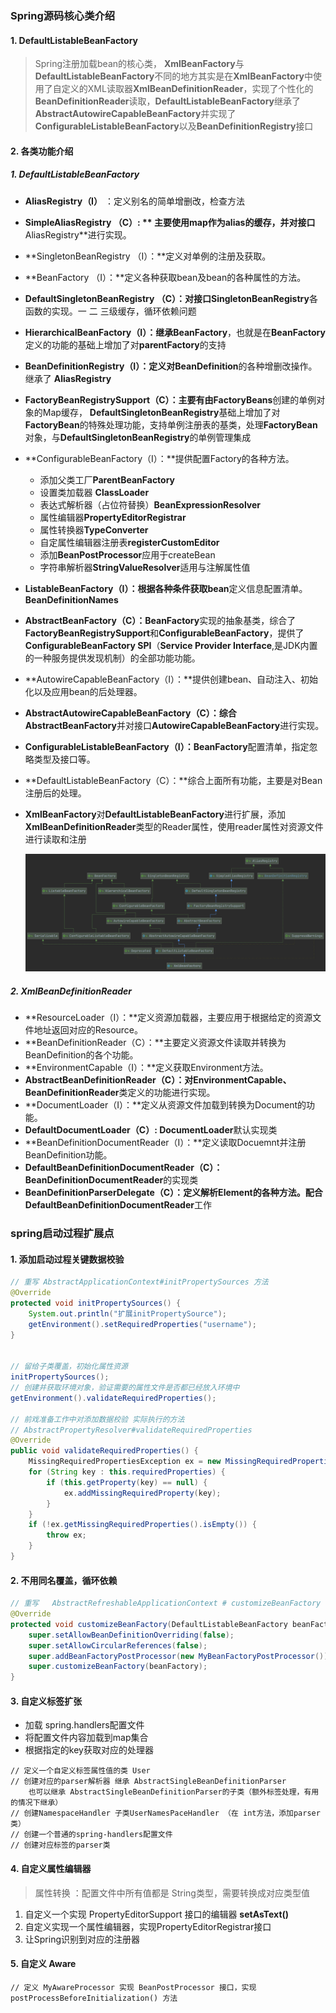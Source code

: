 ### Spring源码核心类介绍

#### 1. DefaultListableBeanFactory 

> Spring注册加载bean的核心类， **XmlBeanFactory**与**DefaultListableBeanFactory**不同的地方其实是在**XmlBeanFactory**中使用了自定义的XML读取器**XmlBeanDefinitionReader**，实现了个性化的**BeanDefinitionReader**读取，**DefaultListableBeanFactory**继承了**AbstractAutowireCapableBeanFactory**并实现了**ConfigurableListableBeanFactory**以及**BeanDefinitionRegistry**接口

#### 2. 各类功能介绍

##### 1. DefaultListableBeanFactory

- **AliasRegistry（I）** ：定义别名的简单增删改，检查方法

- **SimpleAliasRegistry （C）: **  主要使用map作为alias的缓存，并对接口**AliasRegistry**进行实现。

- **SingletonBeanRegistry （I）：**定义对单例的注册及获取。

- **BeanFactory （I）：**定义各种获取bean及bean的各种属性的方法。

- **DefaultSingletonBeanRegistry （C）：**对接口**SingletonBeanRegistry**各函数的实现。一 二 三级缓存，循环依赖问题

- **HierarchicalBeanFactory（I）：**继承**BeanFactory**，也就是在**BeanFactory**定义的功能的基础上增加了对**parentFactory**的支持

- **BeanDefinitionRegistry（I）：**定义对**BeanDefinition**的各种增删改操作。继承了 **AliasRegistry**

- **FactoryBeanRegistrySupport（C）：**主要有由**FactoryBeans**创建的单例对象的Map缓存， **DefaultSingletonBeanRegistry**基础上增加了对**FactoryBean**的特殊处理功能，支持单例注册表的基类，处理**FactoryBean** 对象，与**DefaultSingletonBeanRegistry**的单例管理集成

- **ConfigurableBeanFactory（I）：**提供配置Factory的各种方法。

  - 添加父类工厂**ParentBeanFactory**
  - 设置类加载器 **ClassLoader**
  - 表达式解析器（占位符替换）**BeanExpressionResolver**
  - 属性编辑器**PropertyEditorRegistrar**
  - 属性转换器**TypeConverter**
  - 自定属性编辑器注册表**registerCustomEditor**
  - 添加**BeanPostProcessor**应用于createBean
  - 字符串解析器**StringValueResolver**适用与注解属性值

- **ListableBeanFactory（I）：**根据各种条件获取**bean**定义信息配置清单。**BeanDefinitionNames**

- **AbstractBeanFactory（C）：BeanFactory**实现的抽象基类，综合了**FactoryBeanRegistrySupport**和**ConfigurableBeanFactory**，提供了**ConfigurableBeanFactory SPI**（**Service Provider Interface**,是JDK内置的一种服务提供发现机制）的全部功能功能。

- **AutowireCapableBeanFactory（I）：**提供创建bean、自动注入、初始化以及应用bean的后处理器。

- **AbstractAutowireCapableBeanFactory（C）：**综合**AbstractBeanFactory**并对接口**AutowireCapableBeanFactory**进行实现。

- **ConfigurableListableBeanFactory（I）：BeanFactory**配置清单，指定忽略类型及接口等。

- **DefaultListableBeanFactory（C）：**综合上面所有功能，主要是对Bean注册后的处理。

- **XmlBeanFactory**对**DefaultListableBeanFactory**进行扩展，添加 **XmlBeanDefinitionReader**类型的Reader属性，使用reader属性对资源文件进行读取和注册

  ![](DefaultListableBeanFactory.png)

##### 2. XmlBeanDefinitionReader

- **ResourceLoader（I）：**定义资源加载器，主要应用于根据给定的资源文件地址返回对应的Resource。
- **BeanDefinitionReader（C）：**主要定义资源文件读取并转换为BeanDefinition的各个功能。
- **EnvironmentCapable（I）：**定义获取Environment方法。
- **AbstractBeanDefinitionReader（C）：**对**EnvironmentCapable、BeanDefinitionReader**类定义的功能进行实现。
- **DocumentLoader（I）：**定义从资源文件加载到转换为Document的功能。
- **DefaultDocumentLoader（C）: DocumentLoader**默认实现类
- **BeanDefinitionDocumentReader（I）：**定义读取Docuemnt并注册BeanDefinition功能。
- **DefaultBeanDefinitionDocumentReader（C）：BeanDefinitionDocumentReader**的实现类
- **BeanDefinitionParserDelegate（C）：**定义解析Element的各种方法。配合**DefaultBeanDefinitionDocumentReader**工作



### **spring启动过程扩展点**

#### 1. 添加启动过程关键数据校验

```java
// 重写 AbstractApplicationContext#initPropertySources 方法
@Override
protected void initPropertySources() {
    System.out.println("扩展initPropertySource");
    getEnvironment().setRequiredProperties("username");
}


// 留给子类覆盖，初始化属性资源
initPropertySources();
// 创建并获取环境对象，验证需要的属性文件是否都已经放入环境中
getEnvironment().validateRequiredProperties();

// 前戏准备工作中对添加数据校验 实际执行的方法
// AbstractPropertyResolver#validateRequiredProperties
@Override
public void validateRequiredProperties() {
    MissingRequiredPropertiesException ex = new MissingRequiredPropertiesException();
    for (String key : this.requiredProperties) {
        if (this.getProperty(key) == null) {
            ex.addMissingRequiredProperty(key);
        }
    }
    if (!ex.getMissingRequiredProperties().isEmpty()) {
        throw ex;
    }
}
```



#### 2. 不用同名覆盖，循环依赖

```java
// 重写   AbstractRefreshableApplicationContext # customizeBeanFactory 方法
@Override
protected void customizeBeanFactory(DefaultListableBeanFactory beanFactory) {
    super.setAllowBeanDefinitionOverriding(false);
    super.setAllowCircularReferences(false);
    super.addBeanFactoryPostProcessor(new MyBeanFactoryPostProcessor());
    super.customizeBeanFactory(beanFactory);
}
```

#### 3. 自定义标签扩张

- 加载 spring.handlers配置文件
- 将配置文件内容加载到map集合
- 根据指定的key获取对应的处理器

```
// 定义一个自定义标签属性值的类 User
// 创建对应的parser解析器 继承 AbstractSingleBeanDefinitionParser
	也可以继承 AbstractSingleBeanDefinitionParser的子类（额外标签处理，有用的情况下继承）
// 创建NamespaceHandler 子类UserNamesPaceHandler （在 int方法，添加parser类）
// 创建一个普通的spring-handlers配置文件
// 创建对应标签的parser类
```

####   4. 自定义属性编辑器

> 属性转换 ：配置文件中所有值都是 String类型，需要转换成对应类型值

1. 自定义一个实现 PropertyEditorSupport 接口的编辑器 **setAsText()**
2. 自定义实现一个属性编辑器，实现PropertyEditorRegistrar接口
3. 让Spring识别到对应的注册器

#### 5. 自定义 Aware

```
// 定义 MyAwareProcessor 实现 BeanPostProcessor 接口，实现 postProcessBeforeInitialization() 方法
```


